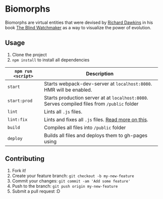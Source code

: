 # Biomorphs

Biomorphs are virtual entities that were devised by [Richard Dawkins](https://richarddawkins.net/) in his book [The Blind Watchmaker](http://www.amazon.com/The-Blind-Watchmaker-Evidence-Evolution/dp/0393315703) as a way to visualize the power of evolution.

## Usage
  
  1. Clone the project
  2. `npm install` to install all dependencies

|`npm run <script>`|Description|
|------------------|-----------|
|`start`|Starts webpack-dev-server at `localhost:8080`. HMR will be enabled.|
|`start:prod`|Starts production server at at `localhost:8080`. Serves compiled files from `/public` folder|
|`lint`|Lints all `.js` files.|
|`lint:fix`|Lints and fixes all `.js` files. [Read more on this](http://eslint.org/docs/user-guide/command-line-interface.html#fix).|
|`build`|Compiles all files into `/public` folder|
|`deploy`|Builds all files and deploys them to gh-pages using|

## Contributing

1. Fork it!
2. Create your feature branch: `git checkout -b my-new-feature`
3. Commit your changes: `git commit -am 'Add some feature'`
4. Push to the branch: `git push origin my-new-feature`
5. Submit a pull request :D
